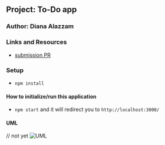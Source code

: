 ## Project: To-Do app

### Author: Diana Alazzam

### Links and Resources

- [submission PR](https://github.com/diana96alazzam-401-advanced-javascript/todo/compare/hooks?expand=1)
<!-- - [ci/cd](http://xyz.com) (GitHub Actions) 
- [back-end server url](http://xyz.com) (when applicable)  -->
<!-- - [front-end application-netlify](https://priceless-swirles-872b5b.netlify.app/)  -->


### Setup

- `npm install`

#### How to initialize/run this application

- `npm start` and it will redirect you to `http://localhost:3000/`


#### UML

// not yet
![UML](./assets/todo-uml.png)

